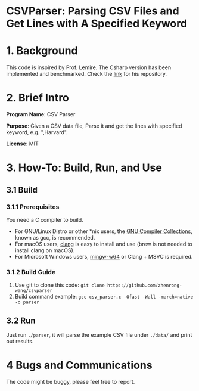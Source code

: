 # CSVParser: Parsing CSV Files and Get Lines with A Specified Keyword

# 1. Background

This code is inspired by Prof. Lemire. The Csharp version has been implemented and benchmarked. Check the [link](https://github.com/lemire/CsharpCVSBench) for his repository.

# 2. Brief Intro

**Program Name**: CSV Parser

**Purpose**: Given a CSV data file, Parse it and get the lines with specified keyword, e.g. ",Harvard".

**License**: MIT

# 3. How-To: Build, Run, and Use

## 3.1 Build

### 3.1.1 Prerequisites

You need a C compiler to build. 

- For GNU/Linux Distro or other *nix users, the [GNU Compiler Collections](https://gcc.gnu.org/), known as gcc, is recommended.
- For macOS users, [clang](https://clang.llvm.org/) is easy to install and use (brew is not needed to install clang on macOS).
- For Microsoft Windows users, [mingw-w64](https://sourceforge.net/projects/mingw-w64/) or Clang + MSVC is required.

### 3.1.2 Build Guide

1. Use git to clone this code: `git clone https://github.com/zhenrong-wang/csvparser`
2. Build command example: `gcc csv_parser.c -Ofast -Wall -march=native -o parser`

## 3.2 Run

Just run `./parser`, it will parse the example CSV file under `./data/` and print out results.

# 4 Bugs and Communications

The code might be buggy, please feel free to report.
